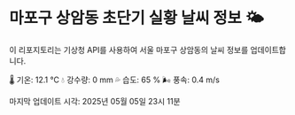 
# 마포구 상암동 초단기 실황 날씨 정보 🌤️

이 리포지토리는 기상청 API를 사용하여 서울 마포구 상암동의 날씨 정보를 업데이트합니다. 

🌡️ 기온: 12.1 ℃
💧 강수량: 0 mm
💦 습도: 65 %
🌬️ 풍속: 0.4 m/s

마지막 업데이트 시각: 2025년 05월 05일 23시 11분    
